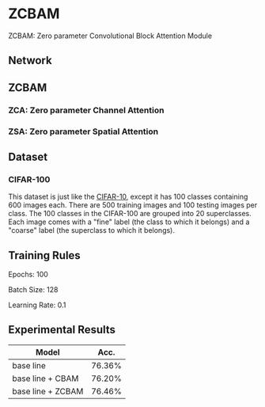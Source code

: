 # ZCBAM
ZCBAM: Zero parameter Convolutional Block Attention Module



## Network


## ZCBAM

### ZCA: Zero parameter Channel Attention

### ZSA: Zero parameter Spatial Attention

## Dataset

### CIFAR-100

This dataset is just like the [CIFAR-10](https://www.cs.toronto.edu/~kriz/cifar.html), except it has 100 classes containing 600 images each. There are 500 training images and 100 testing images per class. The 100 classes in the CIFAR-100 are grouped into 20 superclasses. Each image comes with a "fine" label (the class to which it belongs) and a "coarse" label (the superclass to which it belongs).


## Training Rules

Epochs: 100

Batch Size: 128

Learning Rate: 0.1

## Experimental Results

| Model             | Acc.        |
| ----------------- | ----------- |
| base line              | 76.36%      |
| base line + CBAM           |  76.20% |
| base line + ZCBAM           |  76.46% |
